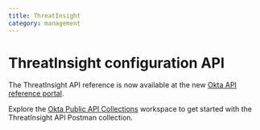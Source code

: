```yaml
---
title: ThreatInsight
category: management
---
```


# ThreatInsight configuration API

The ThreatInsight API reference is now available at the new [Okta API reference portal](https://developer.okta.com/docs/api/openapi/okta-management/management/tag/ThreatInsight/).

Explore the [Okta Public API Collections](https://www.postman.com/okta-eng/workspace/okta-public-api-collections/overview) workspace to get started with the ThreatInsight API Postman collection.

<!--
[Okta ThreatInsight](https://help.okta.com/okta_help.htm?id=ext_threatinsight) maintains a constantly evolving list of IP addresses that consistently exhibit malicious activity. Authentication requests that are associated with an IP in this list can be logged to the [System Log](https://help.okta.com/okta_help.htm?id=ext_Reports_SysLog) and blocked. ThreatInsight also covers non-authentication requests in limited capacity depending on the attack patterns of these malicious IPs.

The Okta ThreatInsight Configuration API provides operations to manage your ThreatInsight configuration.

> **Note:** To prevent abuse, Okta ThreatInsight works in a limited capacity for free trial edition orgs. Please contact Okta support if fully functional Okta ThreatInsight is required.

## ThreatInsight configuration object

| Field Name  | Description	| Data Type   | Required      |
| :---------- | :----------	| :---------- | :------------ |
| action         | Specifies how Okta responds to authentication requests from suspicious IPs. Supported values:<br><ul><li>`none`: Indicates that ThreatInsight is disabled</li><li>`audit`: Indicates that Okta logs suspicious requests to the System Log</li><li>`block`:  Indicates that Okta logs suspicious requests to the System Log and blocks the requests</li></ul> | String (enums: `none`, `audit`, or `block`) | Yes |
| excludeZones   | Accepts a list of [Network Zone](/docs/reference/api/zones/) IDs. IPs in the excluded network zones aren't logged or blocked. This ensures that traffic from known, trusted IPs isn't accidentally logged or blocked. | List | No |

## ThreatInsight configuration API operations

### Update ThreatInsight configuration

<ApiOperation method="post" url="/api/v1/threats/configuration" />

Update ThreatInsight configuration

#### Request example

```bash
curl -X POST \
-H "Accept: application/json" \
-H "Content-Type: application/json" \
-H "Authorization: SSWS ${api_token}" \
-d '{
    "action": "audit",
    "excludeZones": ["nzo1q7jEOsoCnoKcj0g4"],
}' "https://${yourOktaDomain}/api/v1/threats/configuration"
```

#### Response example

```json
{
    "action": "audit",
    "excludeZones": ["nzo1q7jEOsoCnoKcj0g4"],
    "created": "2020-08-05T22:18:30.629Z",
    "lastUpdated": "2020-10-13T21:23:10.178Z",
    "_links": {
        "self": {
            "href": "https://{yourOktaDomain}/api/v1/threats/configuration",
            "hints": {
                "allow": [
                    "GET",
                    "POST"
                ]
            }
        }
    }
}
```

### Get current ThreatInsight configuration

<ApiOperation method="get" url="/api/v1/threats/configuration" />

Get current ThreatInsight configuration

#### Request example

```bash
curl -X GET \
-H "Accept: application/json" \
-H "Content-Type: application/json" \
-H "Authorization: SSWS ${api_token}" \
"https://${yourOktaDomain}/api/v1/threats/configuration"
```

#### Response example

```json
{
    "action": "audit",
    "excludeZones": [],
    "created": "2020-08-05T22:18:30.629Z",
    "lastUpdated": "2020-09-08T20:53:20.882Z",
    "_links": {
        "self": {
            "href": "https://{yourOktaDomain}/api/v1/threats/configuration",
            "hints": {
                "allow": [
                    "GET",
                    "POST"
                ]
            }
        }
    }
}
```
-->